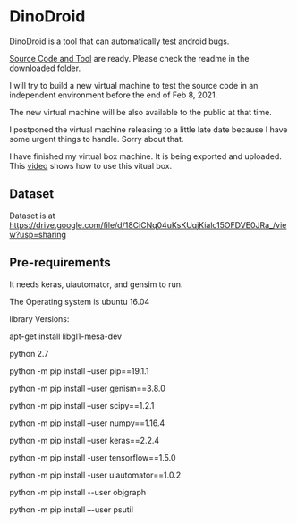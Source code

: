 # DinoDroid

DinoDroid is a tool that can automatically test android bugs.

[Source Code and Tool](https://drive.google.com/file/d/1gCszF_CN7SUcq6_fWkU6t5Oz3TRRRNTk/view?usp=sharing) are ready. Please check the readme in the downloaded folder.

I will try to build a new virtual machine to test the source code in an independent environment before the end of Feb 8, 2021. 

The new virtual machine will be also available to the public at that time.

I postponed the virtual machine releasing to a little late date because I have some urgent things to handle. Sorry about that.

I have finished my virtual box machine. It is being exported and uploaded. This [video](https://youtu.be/XP1sAaau8OQ) shows how to use this vitual box.

## Dataset

Dataset is at https://drive.google.com/file/d/18CiCNq04uKsKUqjKialc15OFDVE0JRa_/view?usp=sharing

## Pre-requirements

It needs keras, uiautomator, and gensim to run.

The Operating system is ubuntu 16.04

library Versions:

apt-get install libgl1-mesa-dev

python 2.7

python -m pip install –user pip==19.1.1

python -m pip install –user genism==3.8.0

python -m pip install –user scipy==1.2.1

python -m pip install –user numpy==1.16.4

python -m pip install –user keras==2.2.4

python -m pip install -user tensorflow==1.5.0

python -m pip install -user uiautomator==1.0.2

python -m pip install --user objgraph

python -m pip install –-user psutil


